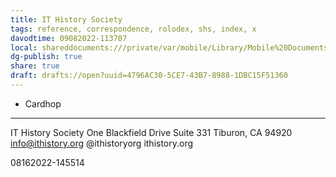 ```yaml
---
title: IT History Society
tags: reference, correspondence, rolodex, shs, index, x
davodtime: 09082022-113707
local: shareddocuments:///private/var/mobile/Library/Mobile%20Documents/iCloud~md~obsidian/Documents/OBSHIDDIAN/drafts/4796AC30-5CE7-43B7-8988-1DBC15F51360.md
dg-publish: true
share: true
draft: drafts://open?uuid=4796AC30-5CE7-43B7-8988-1DBC15F51360
---
```


- Cardhop

---


IT History Society
One Blackfield Drive
Suite 331
Tiburon, CA 94920
info@ithistory.org
@ithistoryorg
ithistory.org

08162022-145514